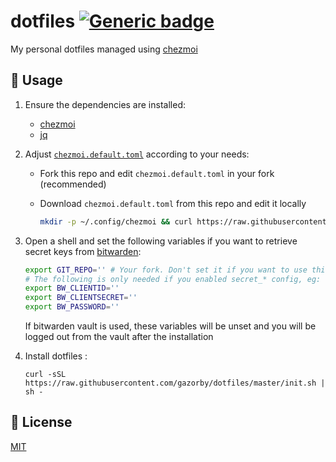 # dotfiles [![Generic badge](https://img.shields.io/badge/Version-v3.0.0-<COLOR>.svg)](https://shields.io/)

My personal dotfiles managed using [chezmoi](https://github.com/twpayne/chezmoi)

## 🚀 Usage

1) Ensure the dependencies are installed:

   - [chezmoi](https://github.com/twpayne/chezmoi/blob/master/docs/INSTALL.md)
   - [jq](https://stedolan.github.io/jq/)

2) Adjust [`chezmoi.default.toml`]([https://](https://raw.githubusercontent.com/gazorby/dotfiles/master/chezmoi.default.toml)) according to your needs:

    - Fork this repo and edit `chezmoi.default.toml` in your fork (recommended)
    - Download `chezmoi.default.toml` from this repo and edit it locally

        ```bash
        mkdir -p ~/.config/chezmoi && curl https://raw.githubusercontent.com/gazorby/dotfiles/master/chezmoi.default.toml --output ~/.config/chezmoi/chezmoi.toml
        ```

3)  Open a shell and set the following variables if you want to retrieve secret keys from [bitwarden]([https://](https://bitwarden.com/)):
    ```bash
    export GIT_REPO='' # Your fork. Don't set it if you want to use this repo directly
    # The following is only needed if you enabled secret_* config, eg: secret_import_ssh_key
    export BW_CLIENTID=''
    export BW_CLIENTSECRET=''
    export BW_PASSWORD=''
    ```

    If bitwarden vault is used, these variables will be unset and you will be logged out from the vault after the installation

4) Install dotfiles :
    ```console
    curl -sSL https://raw.githubusercontent.com/gazorby/dotfiles/master/init.sh | sh -
    ```


## 📝 License

[MIT](https://github.com/Gazorby/dotfiles/blob/master/LICENSE)
